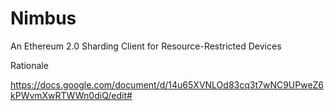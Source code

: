 # Nimbus

An Ethereum 2.0 Sharding Client for Resource-Restricted Devices

Rationale

https://docs.google.com/document/d/14u65XVNLOd83cq3t7wNC9UPweZ6kPWvmXwRTWWn0diQ/edit#
